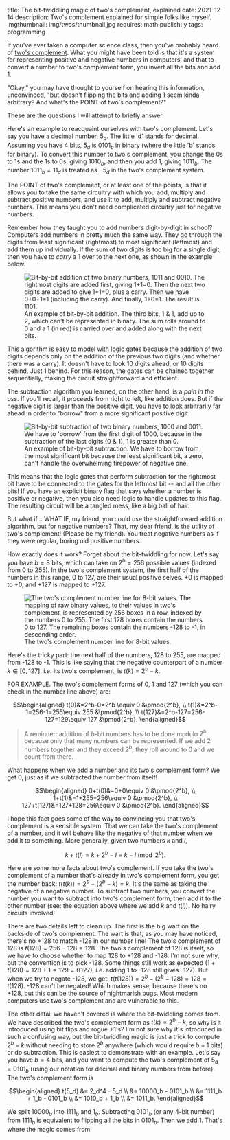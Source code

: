 title: The bit-twiddling magic of two's complement, explained
date: 2021-12-14
description: Two's complement explained for simple folks like myself.
imgthumbnail: img/twos/thumbnail.jpg
requires: math
publish: y
tags: programming

If you've ever taken a computer science class, then you've probably heard of [two's complement](https://en.wikipedia.org/wiki/Two%27s_complement). What you might have been told is that it's a system for representing positive and negative numbers in computers, and that to convert a number to two's complement form, you invert all the bits and add 1.

"Okay," you may have thought to yourself on hearing this information, unconvinced, "but doesn't flipping the bits and adding 1 seem kinda arbitrary? And what's the POINT of two's complement?"

These are the questions I will attempt to briefly answer.

Here's an example to reacquaint ourselves with two's complement. Let's say you have a decimal number, $`5_d`$. The little 'd' stands for decimal. Assuming you have 4 bits, $`5_d`$ is $`0101_b`$ in binary (where the little 'b' stands for binary). To convert this number to two's complement, you change the 0s to 1s and the 1s to 0s, giving $`1010_b`$, and then you add 1, giving $`1011_b`$. The number $`1011_b=11_d`$ is treated as $`-5_d`$ in the two's complement system.

The POINT of two's complement, or at least one of the points, is that it allows you to take the same circuitry with which you add, multiply and subtract positive numbers, and use it to add, multiply and subtract negative numbers. This means you don't need complicated circuitry just for negative numbers.

Remember how they taught you to add numbers digit-by-digit in school? Computers add numbers in pretty much the same way. They go through the digits from least significant (rightmost) to most significant (leftmost) and add them up individually. If the sum of two digits is too big for a single digit, then you have to *carry* a 1 over to the next one, as shown in the example below. 

<figure>
<img src="{{ url_for('static', filename='img/twos/addition.png') }}"
     alt="Bit-by-bit addition of two binary numbers, 1011 and 0010. The rightmost digits are added first, giving 1+1=0. Then the next two digits are added to give 1+1=0, plus a carry. Then we have 0+0+1=1 (including the carry). And finally, 1+0=1. The result is 1101."
     class="centered">
<figcaption>An example of bit-by-bit addition. The third bits, 1 & 1, add up to 2, which can't be represented in binary. The sum rolls around to 0 and a 1 (in red) is carried over and added along with the next bits.</figcaption>
</figure>

This algorithm is easy to model with logic gates because the addition of two digits depends only on the addition of the previous two digits (and whether there was a carry). It doesn't have to look 10 digits ahead, or 10 digits behind. Just 1 behind. For this reason, the gates can be chained together sequentially, making the circuit straightforward and efficient.

The subtraction algorithm you learned, on the other hand, is a *pain in the ass*. If you'll recall, it proceeds from right to left, like addition does. But if the negative digit is larger than the positive digit, you have to look arbitrarily far ahead in order to "borrow" from a more significant positive digit.

<figure>
<img src="{{ url_for('static', filename='img/twos/subtraction.png') }}"
     alt="Bit-by-bit subtraction of two binary numbers, 1000 and 0011. We have to 'borrow' from the first digit of 1000, because in the subtraction of the last digits (0 & 1), 1 is greater than 0."
     class="centered">
<figcaption>An example of bit-by-bit subtraction. We have to borrow from the most significant bit because the least significant bit, a zero, can't handle the overwhelming firepower of negative one.</figcaption>
</figure>

This means that the logic gates that perform subtraction for the rightmost bit have to be connected to the gates for the leftmost bit -- and all the other bits! If you have an explicit binary flag that says whether a number is positive or negative, then you also need logic to handle updates to this flag. The resulting circuit will be a tangled mess, like a big ball of hair.

But what if... WHAT IF, my friend, you could use the straightforward addition algorithm, but for negative numbers? That, my dear friend, is the utility of two's complement! (Please be my friend). You treat negative numbers as if they were regular, boring old positive numbers.

How exactly does it work? Forget about the bit-twiddling for now. Let's say you have $`b=8`$ bits, which can take on $`2^b=256`$ possible values (indexed from 0 to 255). In the two's complement system, the first half of the numbers in this range, 0 to 127, are their usual positive selves. +0 is mapped to +0, and +127 is mapped to +127.

<figure>
<img src="{{ url_for('static', filename='img/twos/twos-complement-map.png') }}"
     alt="The two's complement number line for 8-bit values. The mapping of raw binary values, to their values in two's complement, is represented by 256 boxes in a row, indexed by the numbers 0 to 255. The first 128 boxes contain the numbers 0 to 127. The remaining boxes contain the numbers -128 to -1, in descending order."
     class="centered">
<figcaption>The two's complement number line for 8-bit values.</figcaption>
</figure>

Here's the tricky part: the next half of the numbers, 128 to 255, are mapped from -128 to -1. This is like saying that the negative counterpart of a number $`k \in [0,127]`$, i.e. its two's complement, is $`t(k)=2^b-k`$.

FOR EXAMPLE. The two's complement forms of 0, 1 and 127 (which you can check in the number line above) are:

```math
\begin{aligned}
t(0)&=2^b-0=2^b \equiv 0 &\pmod{2^b}, \\
t(1)&=2^b-1=256-1=255\equiv 255 &\pmod{2^b}, \\
t(127)&=2^b-127=256-127=129\equiv 127 &\pmod{2^b}.
\end{aligned}
```

> A reminder: addition of $`b`$-bit numbers has to be done modulo $`2^b`$, because only that many numbers can be represented. If we add 2 numbers together and they exceed $`2^b`$, they roll around to 0 and we count from there.


What happens when we add a number and its two's complement form? We get 0, just as if we subtracted the number from itself!

```math
\begin{aligned}
0+t(0)&=0+0\equiv 0 &\pmod{2^b}, \\
1+t(1)&=1+255=256\equiv 0 &\pmod{2^b}, \\
127+t(127)&=127+128=256\equiv 0 &\pmod{2^b}.
\end{aligned}
```

I hope this fact goes some of the way to convincing you that two's complement is a sensible system. That we can take the two's complement of a number, and it will behave like the negative of that number when we add it to something. More generally, given two numbers $`k`$ and $`l`$,

```math
k+t(l)=k+2^b-l\equiv k-l \pmod{2^b}.
```

Here are some more facts about two's complement. If you take the two's complement of a number that's already in two's complement form, you get the number back: $`t(t(k)) = 2^b-(2^b-k) = k`$. It's the same as taking the negative of a negative number. To subtract two numbers, you convert the number you want to subtract into two's complement form, then add it to the other number (see: the equation above where we add $`k`$ and $`t(l)`$). No hairy circuits involved!

There are two details left to clean up. The first is the big wart on the backside of two's complement. The wart is that, as you may have noticed, there's no +128 to match -128 in our number line! The two's complement of 128 is $`t(128)=256-128=128`$. The two's complement of 128 is itself, so we have to choose whether to map 128 to +128 and -128. I'm not sure why, but the convention is to pick -128. Some things still work as expected ($`1+t(128)=128+1=129=t(127)`$, i.e. adding 1 to -128 still gives -127). But when we try to negate -128, we get: $`t(t(128))=2^b-(2^b-128)=128=t(128)`$. -128 can't be negated! Which makes sense, because there's no +128, but this can be the source of nightmarish bugs. Most modern computers use two's complement and are vulnerable to this.

The other detail we haven't covered is where the bit-twiddling comes from. We have described the two's complement form as $`t(k)=2^b-k`$, so why is it introduced using bit flips and rogue +1's? I'm not sure why it's introduced in such a confusing way, but the bit-twiddling magic is just a trick to compute $`2^b-k`$ without needing to store $`2^b`$ anywhere (which would require $`b+1`$ bits) or do subtraction. This is easiest to demonstrate with an example. Let's say you have $`b=4`$ bits, and you want to compute the two's complement of $`5_d=0101_b`$ (using our notation for decimal and binary numbers from before). The two's complement form is

```math
\begin{aligned}
t(5_d) &= 2_d^4 - 5_d \\
&= 10000_b - 0101_b \\
&= 1111_b + 1_b - 0101_b \\
&= 1010_b + 1_b \\
&= 1011_b.
\end{aligned}
```

We split $`10000_b`$ into $`1111_b`$ and $`1_b`$. Subtracting $`0101_b`$ (or any 4-bit number) from $`1111_b`$ is equivalent to flipping all the bits in $`0101_b`$. Then we add 1. That's where the magic comes from.
